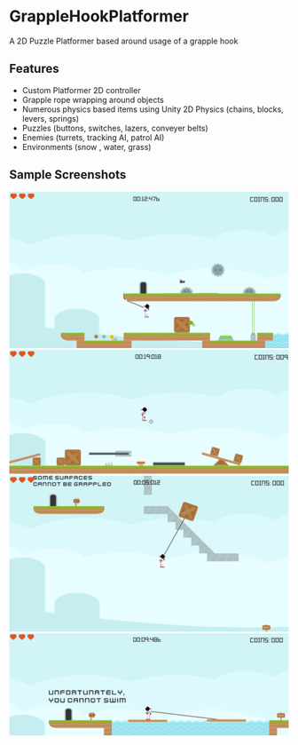 # GrappleHookPlatformer
A 2D Puzzle Platformer based around usage of a grapple hook

## Features
* Custom Platformer 2D controller
* Grapple rope wrapping around objects
* Numerous physics based items using Unity 2D Physics (chains, blocks, levers, springs)
* Puzzles (buttons, switches, lazers, conveyer belts)
* Enemies (turrets, tracking AI, patrol AI)
* Environments (snow , water, grass)

## Sample Screenshots
![](Images/Screenshot1.jpg)
![](Images/Screenshot2.jpg)
![](Images/Screenshot3.jpg)
![](Images/Screenshot4.jpg)
